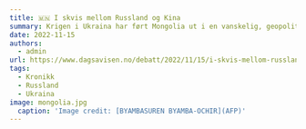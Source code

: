 ```yaml
---
title: 🇲🇳 I skvis mellom Russland og Kina
summary: Krigen i Ukraina har ført Mongolia ut i en vanskelig, geopolitisk balansegang.
date: 2022-11-15
authors:
  - admin
url: https://www.dagsavisen.no/debatt/2022/11/15/i-skvis-mellom-russland-og-kina/
tags:
  - Kronikk
  - Russland
  - Ukraina
image: mongolia.jpg
  caption: 'Image credit: [BYAMBASUREN BYAMBA-OCHIR](AFP)'
---
```

